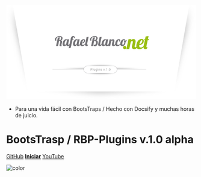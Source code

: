 <!-- _coverpage.md -->

![logo](_media/marca-003.png)

- Para una vida fácil con BootsTraps / Hecho con Docsify y muchas horas de juicio.

# BootsTrasp / RBP-Plugins v.1.0 alpha

[GitHub](https://github.com/docsifyjs/docsify/)
<b>[Iniciar](inicio_rapido.md)</b>
[YouTube](https://www.youtube.com/channel/UCi3w3YDhgkKEy9qrtbLOd6A)
<!-- color de fondo -->

![color](#f0f0f0)